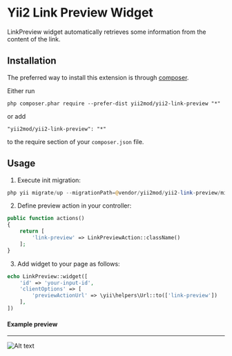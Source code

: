 Yii2 Link Preview Widget
===========

LinkPreview widget automatically retrieves some information from the content of the link.

Installation 
------------

The preferred way to install this extension is through [composer](http://getcomposer.org/download/).

Either run

```
php composer.phar require --prefer-dist yii2mod/yii2-link-preview "*"
```

or add

```
"yii2mod/yii2-link-preview": "*"
```

to the require section of your `composer.json` file.


Usage
-----
1) Execute init migration:
```php
php yii migrate/up --migrationPath=@vendor/yii2mod/yii2-link-preview/migrations
```    

2) Define preview action in your controller:
```php
public function actions()
{
    return [
        'link-preview' => LinkPreviewAction::className()
    ];
}
```     
 
3) Add widget to your page as follows:
```php
echo LinkPreview::widget([
    'id' => 'your-input-id',
    'clientOptions' => [
        'previewActionUrl' => \yii\helpers\Url::to(['link-preview'])
    ],
])
```  
#### Example preview
-----
![Alt text](http://res.cloudinary.com/zfort/image/upload/v1436190465/Preview.png "Example preview")
